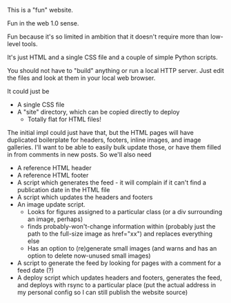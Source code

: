 This is a "fun" website.

Fun in the web 1.0 sense.

Fun because it's so limited in ambition
that it doesn't require more than low-level tools.

It's just HTML and a single CSS file and a couple of simple Python scripts.

You should not have to "build" anything or run a local HTTP server.
Just edit the files and look at them in your local web browser.


It could just be
* A single CSS file
* A "site" directory, which can be copied directly to deploy
    * Totally flat for HTML files!

The initial impl could just have that, but the HTML pages will have duplicated boilerplate for headers, footers, inline images, and image galleries. I'll want to be able to easily bulk update those, or have them filled in from comments in new posts.
So we'll also need

* A reference HTML header
* A reference HTML footer
* A script which generates the feed - it will complain if it can't find a publication date in the HTML file
* A script which updates the headers and footers
* An image update script.
    * Looks for figures assigned to a particular class (or a div surrounding an image, perhaps)
    * finds probably-won't-change information within (probably just the path to the full-size image as href="xx") and replaces everything else
    * Has an option to (re)generate small images (and warns and has an option to delete now-unused small images)
* A script to generate the feed by looking for pages with a comment for a feed date (?)
* A deploy script which updates headers and footers, generates the feed, and deploys with rsync to a particular place (put the actual address in my personal config so I can still publish the website source)

